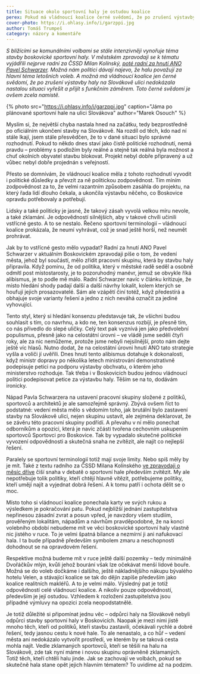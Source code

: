 ```yaml
---
title: Situace okolo sportovní haly je ostudou koalice
perex: Pokud má vládnoucí koalice černé svědomí, že po zrušení výstavby haly na Slovákově ulici nedokázala nastalou situaci vyřešit a přijít s funkčním záměrem, má je zcela oprávněně.
cover-photo: https://i.ohlasy.info/i/garzppi.jpg
author: Tomáš Trumpeš
category: názory a komentáře
---
```


*S blížícími se komunálními volbami se stále intenzivněji vynořuje téma stavby boskovické sportovní haly. V městském zpravodaji se k tématu vyjádřili nejprve radní za ČSSD Milan Kolínský, [poté radní za hnutí ANO Pavel Schwarzer](http://www.boskovice.cz/assets/File.ashx?id_org=832&id_dokumenty=33065). Možná nám politici dávají najevo, že halu považují za hlavní téma letošních voleb. A možná má vládnoucí koalice jen černé svědomí, že po zrušení výstavby haly na Slovákově ulici nedokázala nastalou situaci vyřešit a přijít s funkčním záměrem. Toto černé svědomí je ovšem zcela namístě.*

{% photo src="https://i.ohlasy.info/i/garzppi.jpg" caption="Jáma po plánované sportovní hale na ulici Slovákova" author="Marek Osouch" %}

Myslím si, že největší chyba nastala hned na začátku, tedy bezprostředně po oficiálním ukončení stavby na Slovákově. Na rozdíl od těch, kdo nad ní stále lkají, jsem stále přesvědčen, že to v dané situaci bylo správné rozhodnutí. Pokud to někdo dnes staví jako čistě politické rozhodnutí, nemá pravdu – problémy s podložím byly reálné a stejně tak reálná byla možnost a chuť okolních obyvatel stavbu blokovat. Projekt nebyl dobře připravený a už vůbec nebyl dobře projednán s veřejností. 

Přesto se domnívám, že vládnoucí koalice měla z tohoto rozhodnutí vyvodit i politické důsledky a převzít za ně politickou zodpovědnost. Tím míním zodpovědnost za to, že velmi razantním způsobem zasáhla do projektu, na který řada lidí dlouho čekala, a ukončila výstavbu něčeho, co Boskovice opravdu potřebovaly a potřebují.

Lidsky a také politicky je jasné, že takový zásah vyvolá velkou míru nevole, a také zklamání. Je odpovědností silnějších, aby v takové chvíli učinili vstřícné gesto. A to se nestalo. Řečeno sportovní terminologií – vládnoucí koalice prokázala, že neumí vyhrávat, což je snad ještě horší, než neumět prohrávat.

Jak by to vstřícné gesto mělo vypadat? Radní za hnutí ANO Pavel Schwarzer v aktuálním Boskovickém zpravodaji píše o tom, že vedení města, jehož byl součástí, mělo zřídit pracovní skupinu, která by stavbu haly připravila. Když pominu, že od politika, který v městské radě seděl a osobně odmítl post místostarosty, je to pozoruhodný manévr, jemuž se obvykle říká alibismus, je to podle mě málo. Radní Schwarzer navíc v článku kritizuje, že místo hledání shody padají další a další návrhy lokalit, kolem kterých se houfují jejich prosazovatelé. Sám ale vzápětí činí totéž, když předestírá a obhajuje svoje varianty řešení a jedno z nich neváhá označit za jediné vyhovující.

Tento styl, který si hledání konsenzu představuje tak, že všichni budou souhlasit s tím, co navrhnu, a kdo ne, ten konsenzus rozbíjí, je přesně tím, co nás přivedlo do slepé uličky. Celý text pak vyznívá jen jako předvolební populismus, přesně jako na celostátní úrovni – ve vládě jsme seděli čtyři roky, ale za nic nemůžeme, protože jsme nebyli nejsilnější, proto nám dejte ještě víc hlasů. Nutno dodat, že na celostátní úrovni hnutí ANO tato strategie vyšla a voliči jí uvěřili. Dnes hnutí tento alibismus dotahuje k dokonalosti, když ministr dopravy po několika letech ministrování demonstrativně podepisuje petici na podporu výstavby obchvatu, o kterém jeho ministerstvo rozhoduje. Tak třeba i v Boskovicích budou jednou vládnoucí politici podepisovat petice za výstavbu haly. Těším se na to, dodávám ironicky.

Nápad Pavla Schwarzera na ustavení pracovní skupiny složené z politiků, sportovců a architektů je ale samozřejmě správný. Zbývá ovšem říct to podstatné: vedení města mělo s vědomím toho, jak brutální bylo zastavení stavby na Slovákově ulici, nejen skupinu ustavit, ale zejména deklarovat, že se závěru této pracovní skupiny podřídí. A převahu v ní mělo ponechat odborníkům a opozici, která je navíc zčásti tvořena cechovním uskupením sportovců Sportovci pro Boskovice. Tak by vypadalo skutečné politické vyvození odpovědnosti a skutečná snaha ne zvítězit, ale najít co nejlepší řešení.

Paralely se sportovní terminologií totiž mají svoje limity. Nebo spíš měly by je mít. Také z textu radního za ČSSD Milana Kolínského [ve zpravodaji o měsíc dříve](http://www.boskovice.cz/assets/File.ashx?id_org=832&id_dokumenty=32881) čiší snaha v debatě o sportovní hale především zvítězit. My ale nepotřebuje tolik politiky, kteří chtějí hlavně vítězit, potřebujeme politiky, kteří umějí najít a vyjednat dobrá řešení. A k tomu patří i ochota dělit se o moc.

Místo toho si vládnoucí koalice ponechala karty ve svých rukou a výsledkem je pokračování patu. Pokud nejbližší jednání zastupitelstva nepřinesou zásadní zvrat a posun vpřed, je navzdory všem studiím, prověřeným lokalitám, nápadům a návrhům pravděpodobné, že na konci volebního období nebudeme mít ve věci boskovické sportovní haly vlastně nic jistého v ruce. To je velmi špatná bilance a nezmírní ji ani nafukovací hala. I ta bude případně především symbolem zmaru a neschopnosti dohodnout se na opravdovém řešení.

Respektive možná budeme mít v ruce ještě další pozemky – tedy minimálně Dvořáčkův mlýn, kvůli jehož bourání však lze očekávat menší lidové bouře. Možná se do voleb dočkáme i dalšího, ještě nákladnějšího nákupu bývalého hotelu Velen, a stávající koalice se tak do dějin zapíše především jako koalice realitních makléřů. A to je velmi málo. Výsledný pat je totiž odpovědností celé vládnoucí koalice. A nikoliv pouze odpovědností, především je její ostudou. Vzhledem k rozložení zastupitelstva jsou případné výmluvy na opozici zcela neopodstatnělé.

Je totiž důležité si připomínat jednu věc – odpůrci haly na Slovákově nebyli odpůrci stavby sportovní haly v Boskovicích. Naopak je mezi nimi jistě mnoho těch, kteří od politiků, kteří stavbu zastavili, očekávali rychlé a dobré řešení, tedy jasnou cestu k nové hale. To ale nenastalo, a co hůř – vedení města ani nedokázalo vytvořit prostředí, ve kterém by se taková cesta mohla najít. Vedle zklamaných sportovců, kteří se těšili na halu na Slovákově, zde tak nyní máme i novou skupinu oprávněně zklamaných. Totiž těch, kteří chtěli halu jinde. Jak se zachovají ve volbách, pokud se skutečně hala stane opět jejich hlavním tématem? To uvidíme až na podzim.
